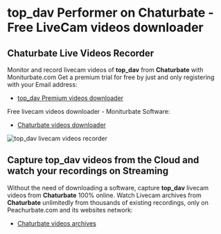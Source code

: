 # top_dav Performer on Chaturbate - Free LiveCam videos downloader

## Chaturbate Live Videos Recorder

Monitor and record livecam videos of **top_dav** from **Chaturbate** with Moniturbate.com
Get a premium trial for free by just and only registering with your Email address:
* [top_dav Premium videos downloader](https://moniturbate.com/request-demo-licence-key.html)

Free livecam videos downloader - Moniturbate Software:
* [Chaturbate videos downloader](https://moniturbate.com/moniturbate-download-software.html)

![top_dav livecam videos recorder](https://peachurnet.com/templates/moniturbate-software.png)


## Capture top_dav videos from the Cloud and watch your recordings on Streaming

Without the need of downloading a software, capture **top_dav** livecam videos from **Chaturbate** 100% online.
Watch Livecam archives from **Chaturbate** unlimitedly from thousands of existing recordings, only on Peachurbate.com and its websites network:
* [Chaturbate videos archives](https://peachurnet.com/)